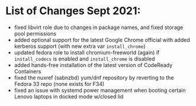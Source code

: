 # List of Changes Sept 2021:

* fixed libvirt role due to changes in package names, and fixed storage pool permissions
* added optional support for the latest Google Chrome official with added kerberos support (with new extra var `install_chrome`)
* updated fedora role to install chromium-freeworld (again) if `install_codecs` is enabled and `install_chrome` is disabled
* added hands-free installation of the latest version of CodeReady Containers
* fixed the nuxref (sabnzbd) yum/dnf repository by reverting to the Fedora 33 repo (none exists for F34)
* fixed an issue with systemd power management when booting certain Lenovo laptops in docked mode w/closed lid

